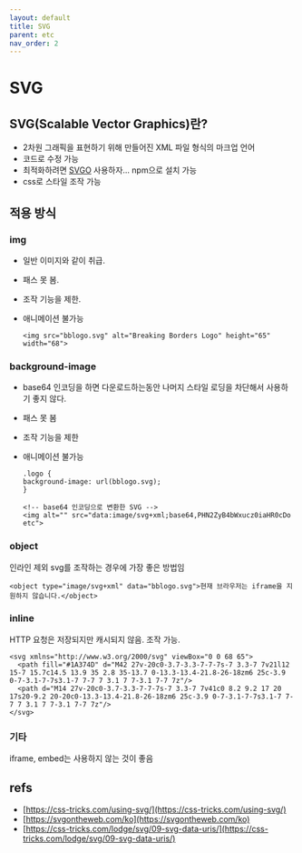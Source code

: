 ```yaml
---
layout: default
title: SVG
parent: etc
nav_order: 2
---
```


# SVG

## SVG\(Scalable Vector Graphics\)란?

* 2차원 그래픽을 표현하기 위해 만들어진 XML 파일 형식의 마크업 언어
* 코드로 수정 가능
* 최적화하려면 [SVGO](https://github.com/svg/svgo) 사용하자... npm으로 설치 가능
* css로 스타일 조작 가능

## 적용 방식

### img

* 일반 이미지와 같이 취급. 
* 패스 못 봄.
* 조작 기능을 제한.
* 애니메이션 불가능

  ```text
  <img src="bblogo.svg" alt="Breaking Borders Logo" height="65" width="68">
  ```

### background-image

* base64 인코딩을 하면 다운로드하는동안 나머지 스타일 로딩을 차단해서 사용하기 좋지 않다.
* 패스 못 봄
* 조작 기능을 제한
* 애니메이션 불가능

  ```text
  .logo {
  background-image: url(bblogo.svg);
  }
  ```

  ```text
  <!-- base64 인코딩으로 변환한 SVG -->
  <img alt="" src="data:image/svg+xml;base64,PHN2ZyB4bWxucz0iaHR0cDo etc">
  ```

### object

인라인 제외 svg를 조작하는 경우에 가장 좋은 방법임

```text
<object type="image/svg+xml" data="bblogo.svg">현재 브라우저는 iframe을 지원하지 않습니다.</object>
```

### inline

HTTP 요청은 저장되지만 캐시되지 않음. 조작 가능.

```text
<svg xmlns="http://www.w3.org/2000/svg" viewBox="0 0 68 65">
  <path fill="#1A374D" d="M42 27v-20c0-3.7-3.3-7-7-7s-7 3.3-7 7v21l12 15-7 15.7c14.5 13.9 35 2.8 35-13.7 0-13.3-13.4-21.8-26-18zm6 25c-3.9 0-7-3.1-7-7s3.1-7 7-7 7 3.1 7 7-3.1 7-7 7z"/>
  <path d="M14 27v-20c0-3.7-3.3-7-7-7s-7 3.3-7 7v41c0 8.2 9.2 17 20 17s20-9.2 20-20c0-13.3-13.4-21.8-26-18zm6 25c-3.9 0-7-3.1-7-7s3.1-7 7-7 7 3.1 7 7-3.1 7-7 7z"/>
</svg>
```

### 기타

iframe, embed는 사용하지 않는 것이 좋음

## refs

* [https://css-tricks.com/using-svg/](https://css-tricks.com/using-svg/)
* [https://svgontheweb.com/ko](https://svgontheweb.com/ko)
* [https://css-tricks.com/lodge/svg/09-svg-data-uris/](https://css-tricks.com/lodge/svg/09-svg-data-uris/)


